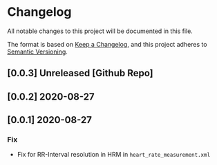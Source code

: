 # Changelog
All notable changes to this project will be documented in this file.

The format is based on [Keep a Changelog](https://keepachangelog.com/en/1.0.0/),
and this project adheres to [Semantic Versioning](https://semver.org/spec/v2.0.0.html).

## [0.0.3] Unreleased [Github Repo]
## [0.0.2] 2020-08-27

## [0.0.1] 2020-08-27
### Fix
- Fix for RR-Interval resolution in HRM in `heart_rate_measurement.xml`
